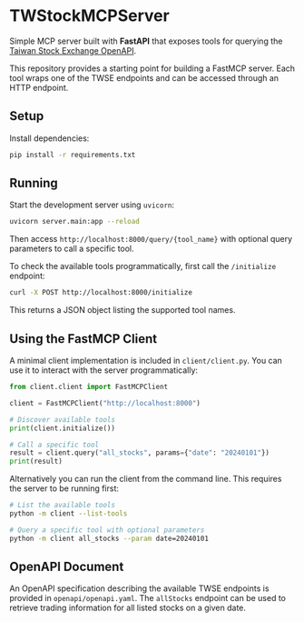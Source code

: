 # TWStockMCPServer

Simple MCP server built with **FastAPI** that exposes tools for querying the
[Taiwan Stock Exchange OpenAPI](https://openapi.twse.com.tw/).

This repository provides a starting point for building a FastMCP server. Each
tool wraps one of the TWSE endpoints and can be accessed through an HTTP
endpoint.

## Setup

Install dependencies:

```bash
pip install -r requirements.txt
```

## Running

Start the development server using `uvicorn`:

```bash
uvicorn server.main:app --reload
```

Then access `http://localhost:8000/query/{tool_name}` with optional query
parameters to call a specific tool.

To check the available tools programmatically, first call the `/initialize`
endpoint:

```bash
curl -X POST http://localhost:8000/initialize
```

This returns a JSON object listing the supported tool names.

## Using the FastMCP Client

A minimal client implementation is included in `client/client.py`. You can use
it to interact with the server programmatically:

```python
from client.client import FastMCPClient

client = FastMCPClient("http://localhost:8000")

# Discover available tools
print(client.initialize())

# Call a specific tool
result = client.query("all_stocks", params={"date": "20240101"})
print(result)
```

Alternatively you can run the client from the command line. This requires the
server to be running first:

```bash
# List the available tools
python -m client --list-tools

# Query a specific tool with optional parameters
python -m client all_stocks --param date=20240101
```

## OpenAPI Document

An OpenAPI specification describing the available TWSE endpoints is
provided in `openapi/openapi.yaml`. The `allStocks` endpoint can be used to
retrieve trading information for all listed stocks on a given date.

